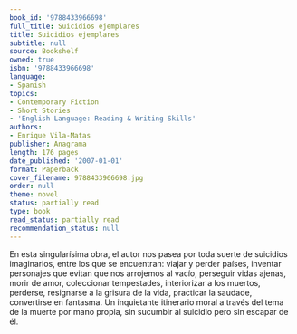 ```yaml
---
book_id: '9788433966698'
full_title: Suicidios ejemplares
title: Suicidios ejemplares
subtitle: null
source: Bookshelf
owned: true
isbn: '9788433966698'
language:
- Spanish
topics:
- Contemporary Fiction
- Short Stories
- 'English Language: Reading & Writing Skills'
authors:
- Enrique Vila-Matas
publisher: Anagrama
length: 176 pages
date_published: '2007-01-01'
format: Paperback
cover_filename: 9788433966698.jpg
order: null
theme: novel
status: partially read
type: book
read_status: partially read
recommendation_status: null
---
```

En esta singularísima obra, el autor nos pasea por toda suerte de suicidios imaginarios, entre los que se encuentran: viajar y perder países, inventar personajes que evitan que nos arrojemos al vacío, perseguir vidas ajenas, morir de amor, coleccionar tempestades, interiorizar a los muertos, perderse, resignarse a la grisura de la vida, practicar la saudade, convertirse en fantasma. Un inquietante itinerario moral a través del tema de la muerte por mano propia, sin sucumbir al suicidio pero sin escapar de él.
